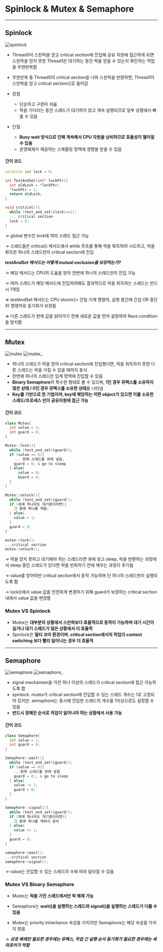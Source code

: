 # Spinlock & Mutex & Semaphore

---
## Spinlock
![spinlock](./img/spinlock.png)

- Thread0이 스핀락을 얻고 critical section에 진입해 공유 자원에 접근하게 되면 스핀락을 얻지 못한 Thread1은 대기하는 동안 락을 얻을 수 있는지 확인하는 작업을 무한반복함
- 무한반복 중 Thread0이 critical section을 나와 스핀락을 반환하면, Thread1이 스핀락을 얻고 critical section으로 들어감

- 장점
    - 단순하고 구현이 쉬움
    - 락을 기다리는 동안 스레드가 대기하지 않고 계속 실행되므로 일부 상황에서 빠를 수 있음
- 단점
    - **Busy wait 방식으로 인해 계속해서 CPU 자원을 낭비하므로 효율성이 떨어질 수 있음**
    - 운영체제가 제공하는 스케줄링 정책에 영향을 받을 수 있음

#### 간이 코드
```c++
volatile int lock = 0;

int TestAndSet(int* lockPtr){
  int oldLock = *lockPtr;
  *lockPtr = 1;
  return oldLock;
}

void critical(){
  while (test_and_set(&lock)==1);
  ... critical section
  lock = 0;
}
```
&rarr; global 변수인 lock에 여러 스레드 접근 가능

&rarr; 스레드들은 critical() 메서드에서 while 루프를 통해 락을 획득하려 시도하고, 락을 획득한 하나의 스레드만이 critical section에 진입

***testAndSet 메서드는 어떻게 mutual exclusion을 보장하는가?***

&rarr; 해당 메서드는 CPU의 도움을 받아 한번에 하나의 스레드만이 진입 가능

&rarr; 여러 스레드가 해당 메서드에 진입하려해도 결과적으로 락을 취득하는 스레드는 반드시 1개임

⇒ testAndSet 메서드는 CPU atomic(= 단일 기계 명령어, 실행 중간에 간섭 OR 중단 X) 명령어로 동기화가 보장됨

⇒ 다른 스레드가 현재 값을 읽어가기 전에 새로운 값을 먼저 설정하여 Race condition을 방지함

---
## Mutex
![mutex](./img/mutex.png)
![mutex_](./img/mutex_.jpg)

- 하나의 스레드가 락을 얻어 critical section에 진입했다면, 락을 취득하지 못한 다른 스레드는 락을 가질 수 있을 때까지 휴식
- 한번에 하나의 스레드만 임계 영역에 진입할 수 있음
- **Binary Semaphore**의 특수한 형태로 볼 수 있으며, **1인 경우 뮤텍스를 소유하지 않은 상태 / 0인 경우 뮤텍스를 소유한 상태**를 나타냄
- **Key를 기반으로 한 기법이며, key에 해당하는 어떤 object가 있으면 이를 소유한 스레드/프로세스 만이 공유자원에 접근 가능**

#### 간이 코드

```c++
class Mutex{
  int value = 1;
  int guard = 0;
}

Mutex::lock(){
  while (test_and_set(&guard));
  if (value == 0){
    ... 현재 스레드를 큐에 넣음;
    guard = 0; & go to sleep
  } else{
      value = 0;
      buard = 0;
  }
}

Mutex::unlock(){
  while (test_and_set(&guard));
  if (큐에 하나라도 대기중이라면){
    그 중에 하나를 깨움;
  } else{
    value = 1;
  }
  guard = 0;
}

mutex->lock();
...critical section
mutex->unlock();
```
&rarr; 락을 얻지 못하고 대기해야 하는 스레드라면 큐에 넣고 sleep, 락을 반환하는 과정에서 sleep 중인 스레드가 있다면 락을 반화하기 전에 깨우는 과정이 추가됨

&rarr; value를 얻어야만 critical section에서 동작 가능하며 단 하나의 스레드만이 실행되도록 함

&rarr; lock()에서 value 값을 안전하게 변경하기 위해 guard가 보장하는 critical section 내에서 value 값을 변경함

### Mutex VS Spinlock
- Mutex는 **대부분의 상황에서 스핀락보다 효율적으로 동작이 가능하며 대기 시간이 길거나 대기 스레드가 많은 상황에서 더 효율적**
- Spinlock은 **멀티 코어 환경이며. critical section에서의 작업이 context switching 보다 빨리 일어나는 경우 더 효율적**

---
## Semaphore
![semaphore](./img/semaphore.png)
![semaphore_](./img/semaphore_.jpg)

- signal mechanism을 가진 하나 이상의 스레드가 critical section에 접근 가능하도록 함
- spinlock. mutex가 critical section에 진입할 수 있는 스레드 개수는 1로 고정되어 있지만. semaphore는 동시에 진입한 스레드의 개수를 1이상으로도 설정할 수 있음
- **반드시 정해진 순서로 작업이 일어나야 하는 상황에서 사용 가능**

#### 간이 코드
```c++
class Semaphore{
  int value = 1;
  int guard = 0;
}

Semaphore::wait(){
  while (test_and_set(&guard));
  if (value == 0){
    ...현재 스레드를 큐에 넣음
    guard = 0;; & go to sleep
  } else{
    value -= 1;
    guard = 0;
  }
}

Semaphore::signal(){
  while (test_and_set(&guard));
  if (큐에 하나라도 대기중이라면){
    그 중에 하나를 깨워서 준비
  } else{
    value += 1;
  }
  guard = 0;
}

semaphore->wait();
...critical section
semaphore->signal();
```
&rarr; value는 진입할 수 있는 스레드의 수에 따라 달라질 수 있음

### Mutex VS Binary Semaphore
- Mutex는 **락을 가진 스레드에서만 락 해제 가능**
- Semaphore는 **wait()을 실행하는 스레드와 signal()을 실행하는 스레드가 다를 수 있음**

- Mutex는 priority inheritance 속성을 가지지만 Semaphore는 해당 속성을 가지지 않음

&rarr; ***상호 배제만 필요한 경우에는 뮤텍스, 작업 간 실행 순서 동기화가 필요한 경우에는 세마포어가 적합***
